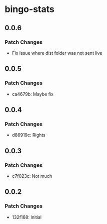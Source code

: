 # bingo-stats

## 0.0.6

### Patch Changes

- Fix issue where dist folder was not sent live

## 0.0.5

### Patch Changes

- ca4679b: Maybe fix

## 0.0.4

### Patch Changes

- d86919c: Rights

## 0.0.3

### Patch Changes

- c7f023c: Not much

## 0.0.2

### Patch Changes

- 132f168: Initial

